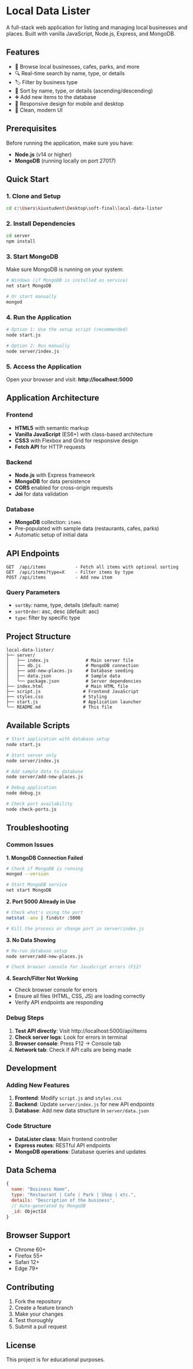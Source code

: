 # Local Data Lister

A full-stack web application for listing and managing local businesses and places. Built with vanilla JavaScript, Node.js, Express, and MongoDB.

## Features

- 📍 Browse local businesses, cafes, parks, and more
- 🔍 Real-time search by name, type, or details
- 🏷️ Filter by business type
- 🔄 Sort by name, type, or details (ascending/descending)
- ➕ Add new items to the database
- 📱 Responsive design for mobile and desktop
- 🎨 Clean, modern UI

## Prerequisites

Before running the application, make sure you have:

- **Node.js** (v14 or higher)
- **MongoDB** (running locally on port 27017)

## Quick Start

### 1. Clone and Setup

```bash
cd c:\Users\kiustudent\Desktop\soft-final\local-data-lister
```

### 2. Install Dependencies

```bash
cd server
npm install
```

### 3. Start MongoDB

Make sure MongoDB is running on your system:

```bash
# Windows (if MongoDB is installed as service)
net start MongoDB

# Or start manually
mongod
```

### 4. Run the Application

```bash
# Option 1: Use the setup script (recommended)
node start.js

# Option 2: Run manually
node server/index.js
```

### 5. Access the Application

Open your browser and visit: **http://localhost:5000**

## Application Architecture

### Frontend

- **HTML5** with semantic markup
- **Vanilla JavaScript** (ES6+) with class-based architecture
- **CSS3** with Flexbox and Grid for responsive design
- **Fetch API** for HTTP requests

### Backend

- **Node.js** with Express framework
- **MongoDB** for data persistence
- **CORS** enabled for cross-origin requests
- **Joi** for data validation

### Database

- **MongoDB** collection: `items`
- Pre-populated with sample data (restaurants, cafes, parks)
- Automatic setup of initial data

## API Endpoints

```
GET  /api/items           - Fetch all items with optional sorting
GET  /api/items?type=X    - Filter items by type
POST /api/items           - Add new item
```

### Query Parameters

- `sortBy`: name, type, details (default: name)
- `sortOrder`: asc, desc (default: asc)
- `type`: filter by specific type

## Project Structure

```
local-data-lister/
├── server/
│   ├── index.js              # Main server file
│   ├── db.js                 # MongoDB connection
│   ├── add-new-places.js     # Database seeding
│   ├── data.json             # Sample data
│   └── package.json          # Server dependencies
├── index.html                # Main HTML file
├── script.js                # Frontend JavaScript
├── styles.css               # Styling
├── start.js                 # Application launcher
└── README.md                # This file
```

## Available Scripts

```bash
# Start application with database setup
node start.js

# Start server only
node server/index.js

# Add sample data to database
node server/add-new-places.js

# Debug application
node debug.js

# Check port availability
node check-ports.js
```

## Troubleshooting

### Common Issues

**1. MongoDB Connection Failed**

```bash
# Check if MongoDB is running
mongod --version

# Start MongoDB service
net start MongoDB
```

**2. Port 5000 Already in Use**

```bash
# Check what's using the port
netstat -ano | findstr :5000

# Kill the process or change port in server/index.js
```

**3. No Data Showing**

```bash
# Re-run database setup
node server/add-new-places.js

# Check browser console for JavaScript errors (F12)
```

**4. Search/Filter Not Working**

- Check browser console for errors
- Ensure all files (HTML, CSS, JS) are loading correctly
- Verify API endpoints are responding

### Debug Steps

1. **Test API directly**: Visit http://localhost:5000/api/items
2. **Check server logs**: Look for errors in terminal
3. **Browser console**: Press F12 → Console tab
4. **Network tab**: Check if API calls are being made

## Development

### Adding New Features

1. **Frontend**: Modify `script.js` and `styles.css`
2. **Backend**: Update `server/index.js` for new API endpoints
3. **Database**: Add new data structure in `server/data.json`

### Code Structure

- **DataLister class**: Main frontend controller
- **Express routes**: RESTful API endpoints
- **MongoDB operations**: Database queries and updates

## Data Schema

```javascript
{
  name: "Business Name",
  type: "Restaurant | Cafe | Park | Shop | etc.",
  details: "Description of the business",
  // Auto-generated by MongoDB
  _id: ObjectId
}
```

## Browser Support

- Chrome 60+
- Firefox 55+
- Safari 12+
- Edge 79+

## Contributing

1. Fork the repository
2. Create a feature branch
3. Make your changes
4. Test thoroughly
5. Submit a pull request

## License

This project is for educational purposes.
